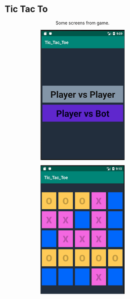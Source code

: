 # Tic Tac To

<p align="center"> Some screens from game.</p>

<p align="center"><img src="https://github.com/albi23/Mobile-applications/blob/master/Tic_Tac_Toe/Screens/Screenshot%20from%202019-03-18%2021-09-49.png"></p>
<p align="center"><img src="https://github.com/albi23/Mobile-applications/blob/master/Tic_Tac_Toe/Screens/ss2.png"></p>
